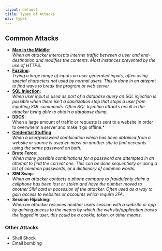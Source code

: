 ```yaml
---
layout: default
title: Types of Attacks
nav: types
---
```


## Common Attacks

- **[Man in the Middle](./attacks/mitm.md)**:  
*When an attacker intercepts internet traffic between a user and end-destination and modifies the contents. Most instances prevented by the use of HTTPS.*
- **[Fuzzing](./attacks/fuzzing.md)**:  
*Trying a large range of inputs on user generated inputs, often using special characters not used by normal users. This is done in an attepmt to find ways to break the program or web server*
- **[SQL Injection](./attacks/sql-injection.md)**:  
*When user input is used as part of a database query an SQL injection is possible when there isn't a sanitization step that stops a user from inputting SQL commands. Often SQL Injection attacks result in the attacker being able to obtain a database dump.*
- **DDOS**:  
When a large amount of traffic or requests is sent to a website in order to overwhelm a server and make it go offline.*
- **[Credential Stuffing](./attacks/credential_stuffing.md)**:  
*When a user/password combination which has been obtained from a website or source is used en mass on another site to find accounts using the same password on both.*
- **Brute Force**:  
*When many possible combinations for a password are attempted in an attempt to find the correct one. This can be done sequentially or using a list of common passwords, or a dictionary of common words.*
- **SIM Swap**:  
*When an attacker contacts a phone company to fraudulenty claim a cellphone has been lost or stolen and have the number moved to another SIM card in pocession of the attacker. Often used as a way to gain access to websites or accounts which require 2FA*.
- **Session Hijacking**:  
*When an attacker resumes another users session with a website or app by gaining access to the means by which the website/application tracks the logged in user, this could be a cookie, token, or other means.*

### Other Attacks

- Shell Shock
- Email bombing
